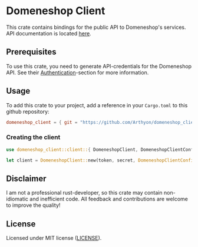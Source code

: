 # Domeneshop Client

This crate contains bindings for the public API to Domeneshop's services.
API documentation is located [here](https://api.domeneshop.no/docs).

## Prerequisites

To use this crate, you need to generate API-credentials for the Domeneshop API.
See their [Authentication](https://api.domeneshop.no/docs/#section/Authentication)-section for more information.

## Usage

To add this crate to your project, add a reference in your `Cargo.toml` to this github repository:

```toml
domeneshop_client = { git = "https://github.com/Arthyon/domeneshop_client.git" }
```

### Creating the client

```rust
use domeneshop_client::client::{ DomeneshopClient, DomeneshopClientConfiguration };

let client = DomeneshopClient::new(token, secret, DomeneshopClientConfiguration::default());
```

## Disclaimer

I am not a professional rust-developer, so this crate may contain non-idiomatic and inefficient code.
All feedback and contributions are welcome to improve the quality!

## License

Licensed under MIT license ([LICENSE](LICENSE)).

